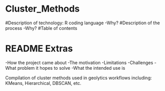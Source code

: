 # Cluster_Methods
#Description of technology: R coding language
-Why?
#Description of the process
-Why?
#Table of contents

# README Extras
-How the project came about
-The motivation
-Limitations
-Challenges
-What problem it hopes to solve
-What the intended use is

Compilation of cluster methods used in geolytics workflows including: KMeans, Hierarchical, DBSCAN, etc.
